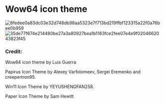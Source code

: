# Wow64 icon theme
![8fedee0a83dc03e32d748db98aa5323e7f713bd219ffbf123315a22f0a76bee0b959](https://user-images.githubusercontent.com/31783838/137485704-b574e910-72e6-42d1-abf9-c0d72b76a9ac.png)
![35de77f674e214480be27a3a80927bea1b1163fce2fee07e4e9f0204662043823f45](https://user-images.githubusercontent.com/31783838/138094083-e66adc3e-a346-4844-aef2-df1f794e4b2a.png)

### Credit:

Wow64 icon theme by Luis Guerra

Papirus Icon Theme by Alexey Varfolomeev, Sergei Eremenko and creepertron95.

Win11 Icon Theme by YEYUSHENGFAN258.

Paper Icon Theme by Sam Hewitt
